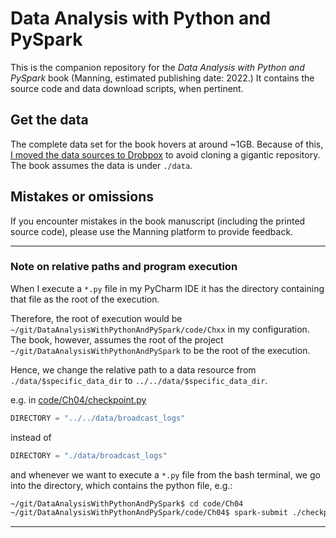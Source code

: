 # Data Analysis with Python and PySpark

This is the companion repository for the _Data Analysis with Python and PySpark_
book (Manning, estimated publishing date: 2022.) It contains the source
code and data download scripts, when pertinent.

## Get the data

The complete data set for the book hovers at around ~1GB. Because of this, [I
moved the data sources to Drobpox](
https://www.dropbox.com/sh/ebwuv1y2rrwl6v8/AAAPEQ8F12RMKcmC8pjFUYiSa?dl=0) to
avoid cloning a gigantic repository. The book assumes the data is under
`./data`.

## Mistakes or omissions

If you encounter mistakes in the book manuscript (including the printed source
code), please use the Manning platform to provide feedback.

---
### Note on relative paths and program execution
When I execute a `*.py` file in my PyCharm IDE it has the directory containing that file as the root of the execution.

Therefore, the root of execution would be `~/git/DataAnalysisWithPythonAndPySpark/code/Chxx` in my configuration.
The book, however, assumes the root of the project `~/git/DataAnalysisWithPythonAndPySpark` to be the root of the
execution.

Hence, we change the relative path to a data resource from
`./data/$specific_data_dir` to `../../data/$specific_data_dir`.

e.g. in [code/Ch04/checkpoint.py](code/Ch04/checkpoint.py)
```python
DIRECTORY = "../../data/broadcast_logs"
```
instead of
```python
DIRECTORY = "./data/broadcast_logs"
```

and whenever we want to execute a `*.py` file from the bash terminal, we go into the directory, which contains the
python file, e.g.:
```bash
~/git/DataAnalysisWithPythonAndPySpark$ cd code/Ch04
~/git/DataAnalysisWithPythonAndPySpark/code/Ch04$ spark-submit ./checkpoint.py
```

---
